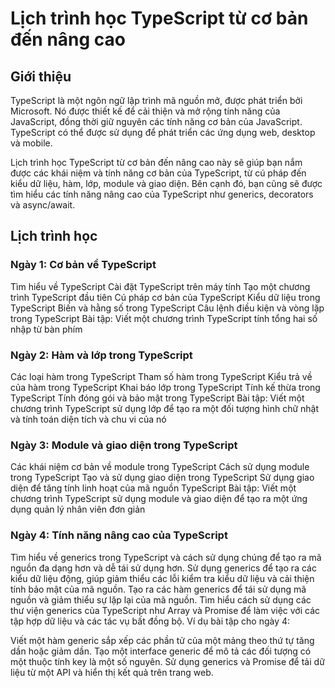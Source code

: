 # Lịch trình học TypeScript từ cơ bản đến nâng cao
## Giới thiệu
TypeScript là một ngôn ngữ lập trình mã nguồn mở, được phát triển bởi Microsoft. Nó được thiết kế để cải thiện và mở rộng tính năng của JavaScript, đồng thời giữ nguyên các tính năng cơ bản của JavaScript. TypeScript có thể được sử dụng để phát triển các ứng dụng web, desktop và mobile.

Lịch trình học TypeScript từ cơ bản đến nâng cao này sẽ giúp bạn nắm được các khái niệm và tính năng cơ bản của TypeScript, từ cú pháp đến kiểu dữ liệu, hàm, lớp, module và giao diện. Bên cạnh đó, bạn cũng sẽ được tìm hiểu các tính năng nâng cao của TypeScript như generics, decorators và async/await.

## Lịch trình học
### Ngày 1: Cơ bản về TypeScript
Tìm hiểu về TypeScript
Cài đặt TypeScript trên máy tính
Tạo một chương trình TypeScript đầu tiên
Cú pháp cơ bản của TypeScript
Kiểu dữ liệu trong TypeScript
Biến và hằng số trong TypeScript
Câu lệnh điều kiện và vòng lặp trong TypeScript
Bài tập: Viết một chương trình TypeScript tính tổng hai số nhập từ bàn phím
### Ngày 2: Hàm và lớp trong TypeScript
Các loại hàm trong TypeScript
Tham số hàm trong TypeScript
Kiểu trả về của hàm trong TypeScript
Khai báo lớp trong TypeScript
Tính kế thừa trong TypeScript
Tính đóng gói và bảo mật trong TypeScript
Bài tập: Viết một chương trình TypeScript sử dụng lớp để tạo ra một đối tượng hình chữ nhật và tính toán diện tích và chu vi của nó
### Ngày 3: Module và giao diện trong TypeScript
Các khái niệm cơ bản về module trong TypeScript
Cách sử dụng module trong TypeScript
Tạo và sử dụng giao diện trong TypeScript
Sử dụng giao diện để tăng tính linh hoạt của mã nguồn TypeScript
Bài tập: Viết một chương trình TypeScript sử dụng module và giao diện để tạo ra một ứng dụng quản lý nhân viên đơn giản
### Ngày 4: Tính năng nâng cao của TypeScript
Tìm hiểu về generics trong TypeScript và cách sử dụng chúng để tạo ra mã nguồn đa dạng hơn và dễ tái sử dụng hơn.
Sử dụng generics để tạo ra các kiểu dữ liệu động, giúp giảm thiểu các lỗi kiểm tra kiểu dữ liệu và cải thiện tính bảo mật của mã nguồn.
Tạo ra các hàm generics để tái sử dụng mã nguồn và giảm thiểu sự lặp lại của mã nguồn.
Tìm hiểu cách sử dụng các thư viện generics của TypeScript như Array và Promise để làm việc với các tập hợp dữ liệu và các tác vụ bất đồng bộ.
Ví dụ bài tập cho ngày 4:

Viết một hàm generic sắp xếp các phần tử của một mảng theo thứ tự tăng dần hoặc giảm dần.
Tạo một interface generic để mô tả các đối tượng có một thuộc tính key là một số nguyên.
Sử dụng generics và Promise để tải dữ liệu từ một API và hiển thị kết quả trên trang web.
